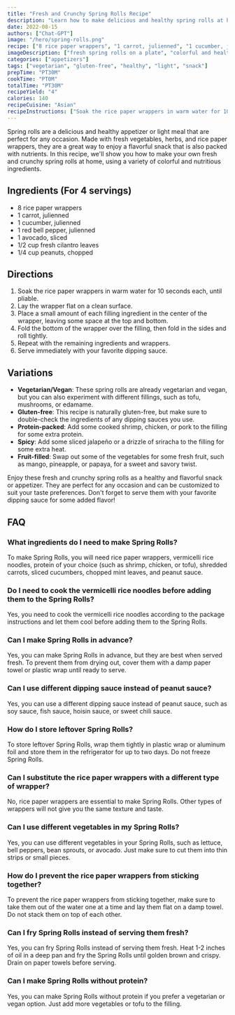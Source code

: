 ```yaml
---
title: "Fresh and Crunchy Spring Rolls Recipe"
description: "Learn how to make delicious and healthy spring rolls at home with this easy step-by-step recipe. Perfect for a light meal, snack, or appetizer."
date: 2022-08-15
authors: ["Chat-GPT"]
image: "/hero/spring-rolls.png"
recipe: ["8 rice paper wrappers", "1 carrot, julienned", "1 cucumber, julienned", "1 red bell pepper, julienned", "1 avocado, sliced", "1/2 cup fresh cilantro leaves", "1/4 cup peanuts, chopped"]
imageDescription: ["fresh spring rolls on a plate", "colorful and healthy appetizer", "vegetarian and gluten-free dish", "crunchy and flavorful snack"]
categories: ["appetizers"]
tags: ["vegetarian", "gluten-free", "healthy", "light", "snack"]
prepTime: "PT30M"
cookTime: "PT0M"
totalTime: "PT30M"
recipeYield: "4"
calories: 140
recipeCuisine: "Asian"
recipeInstructions: ["Soak the rice paper wrappers in warm water for 10 seconds each, until pliable. Lay the wrapper flat on a clean surface.","Place a small amount of each filling ingredient in the center of the wrapper, leaving some space at the top and bottom. Fold the bottom of the wrapper over the filling, then fold in the sides and roll tightly.","Repeat with the remaining ingredients and wrappers.","Serve immediately with your favorite dipping sauce."]
---
```


Spring rolls are a delicious and healthy appetizer or light meal that are perfect for any occasion. Made with fresh vegetables, herbs, and rice paper wrappers, they are a great way to enjoy a flavorful snack that is also packed with nutrients. In this recipe, we'll show you how to make your own fresh and crunchy spring rolls at home, using a variety of colorful and nutritious ingredients.

## Ingredients (For 4 servings)

- 8 rice paper wrappers
- 1 carrot, julienned
- 1 cucumber, julienned
- 1 red bell pepper, julienned
- 1 avocado, sliced
- 1/2 cup fresh cilantro leaves
- 1/4 cup peanuts, chopped

## Directions

1. Soak the rice paper wrappers in warm water for 10 seconds each, until pliable. 
2. Lay the wrapper flat on a clean surface.
3. Place a small amount of each filling ingredient in the center of the wrapper, leaving some space at the top and bottom.
4. Fold the bottom of the wrapper over the filling, then fold in the sides and roll tightly.
5. Repeat with the remaining ingredients and wrappers.
6. Serve immediately with your favorite dipping sauce.

## Variations

- **Vegetarian/Vegan**: These spring rolls are already vegetarian and vegan, but you can also experiment with different fillings, such as tofu, mushrooms, or edamame.
- **Gluten-free**: This recipe is naturally gluten-free, but make sure to double-check the ingredients of any dipping sauces you use.
- **Protein-packed**: Add some cooked shrimp, chicken, or pork to the filling for some extra protein.
- **Spicy**: Add some sliced jalapeño or a drizzle of sriracha to the filling for some extra heat.
- **Fruit-filled**: Swap out some of the vegetables for some fresh fruit, such as mango, pineapple, or papaya, for a sweet and savory twist.

Enjoy these fresh and crunchy spring rolls as a healthy and flavorful snack or appetizer. They are perfect for any occasion and can be customized to suit your taste preferences. Don't forget to serve them with your favorite dipping sauce for some added flavor!

## FAQ

### What ingredients do I need to make Spring Rolls?

To make Spring Rolls, you will need rice paper wrappers, vermicelli rice noodles, protein of your choice (such as shrimp, chicken, or tofu), shredded carrots, sliced cucumbers, chopped mint leaves, and peanut sauce.

### Do I need to cook the vermicelli rice noodles before adding them to the Spring Rolls?

Yes, you need to cook the vermicelli rice noodles according to the package instructions and let them cool before adding them to the Spring Rolls.

### Can I make Spring Rolls in advance?

Yes, you can make Spring Rolls in advance, but they are best when served fresh. To prevent them from drying out, cover them with a damp paper towel or plastic wrap until ready to serve.

### Can I use different dipping sauce instead of peanut sauce?

Yes, you can use a different dipping sauce instead of peanut sauce, such as soy sauce, fish sauce, hoisin sauce, or sweet chili sauce.

### How do I store leftover Spring Rolls?

To store leftover Spring Rolls, wrap them tightly in plastic wrap or aluminum foil and store them in the refrigerator for up to two days. Do not freeze Spring Rolls.

### Can I substitute the rice paper wrappers with a different type of wrapper?

No, rice paper wrappers are essential to make Spring Rolls. Other types of wrappers will not give you the same texture and taste.

### Can I use different vegetables in my Spring Rolls?

Yes, you can use different vegetables in your Spring Rolls, such as lettuce, bell peppers, bean sprouts, or avocado. Just make sure to cut them into thin strips or small pieces.

### How do I prevent the rice paper wrappers from sticking together?

To prevent the rice paper wrappers from sticking together, make sure to take them out of the water one at a time and lay them flat on a damp towel. Do not stack them on top of each other.

### Can I fry Spring Rolls instead of serving them fresh?

Yes, you can fry Spring Rolls instead of serving them fresh. Heat 1-2 inches of oil in a deep pan and fry the Spring Rolls until golden brown and crispy. Drain on paper towels before serving.

### Can I make Spring Rolls without protein?

Yes, you can make Spring Rolls without protein if you prefer a vegetarian or vegan option. Just add more vegetables or tofu to the filling.